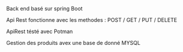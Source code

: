 Back end basé sur spring Boot 

Api Rest fonctionne avec les methodes : POST / GET / PUT / DELETE

ApiRest tésté avec Potman  

Gestion des produits avex une base de donné  MYSQL 

